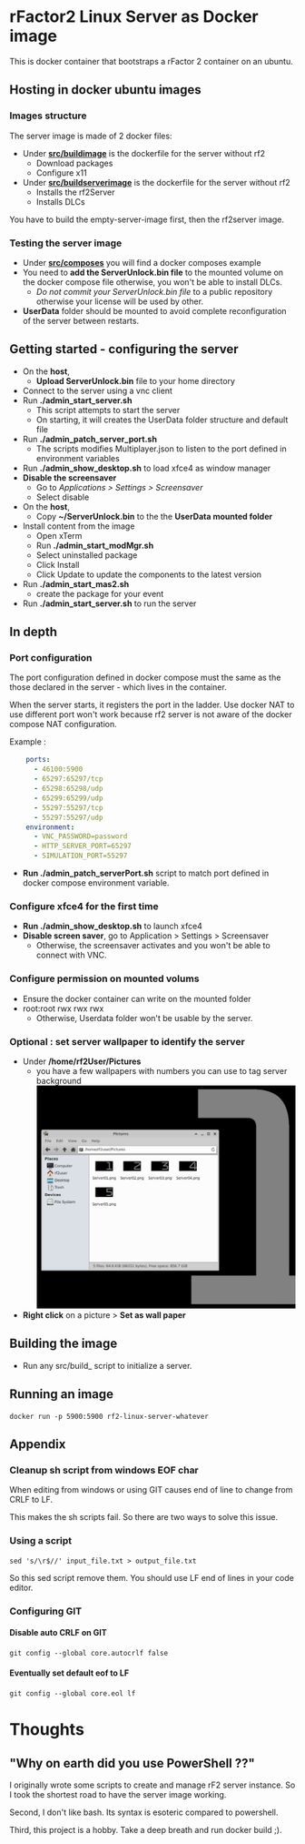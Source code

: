 # rFactor2 Linux Server as Docker image

This is docker container that bootstraps a rFactor 2 container on an ubuntu.

## Hosting in docker ubuntu images

### Images structure

The server image is made of 2 docker files:
- Under **[src/buildimage](./src/buildimage)** is the dockerfile for the server without rf2
  - Download packages
  - Configure x11
- Under **[src/buildserverimage](./src/buildserverimage)** is the dockerfile for the server without rf2
  - Installs the rf2Server
  - Installs DLCs

You have to build the empty-server-image first, then the rf2server image.

### Testing the server image

- Under **[src/composes](./src/composes)** you will find a docker composes example
- You need to **add the ServerUnlock.bin file** to the mounted volume on the docker compose file otherwise, you won't be able to install DLCs.
  - *Do not commit your ServerUnlock.bin file* to a public repository otherwise your license will be used by other.
- **UserData** folder should be mounted to avoid complete reconfiguration of the server between restarts.

## Getting started - configuring the server

- On the **host**, 
  - **Upload ServerUnlock.bin** file to your home directory
- Connect to the server using a vnc client
- Run **./admin_start_server.sh**
  - This script attempts to start the server
  - On starting, it will creates the UserData folder structure and default file
- Run **./admin_patch_server_port.sh**
  - The scripts modifies Multiplayer.json to listen to the port defined in environment variables
- Run **./admin_show_desktop.sh** to load xfce4 as window manager
- **Disable the screensaver**
  - Go to *Applications > Settings > Screensaver*
  - Select disable
- On the **host**,
  - Copy **~/ServerUnlock.bin** to the the **UserData mounted folder**
- Install content from the image
  - Open xTerm
  - Run **./admin_start_modMgr.sh**
  - Select uninstalled package
  - Click Install
  - Click Update to update the components to the latest version
- Run **./admin_start_mas2.sh** 
  - create the package for your event
- Run **./admin_start_server.sh** to run the server

## In depth

### Port configuration

The port configuration defined in docker compose must the same as the those declared in the server - which lives in the container. 

When the server starts, it registers the port in the ladder. Use docker NAT to use different port won't work because rf2 server is not aware of the docker compose NAT configuration.

Example :

```yml
    ports:
      - 46100:5900
      - 65297:65297/tcp
      - 65298:65298/udp
      - 65299:65299/udp
      - 55297:55297/tcp
      - 55297:55297/udp
    environment:
      - VNC_PASSWORD=password
      - HTTP_SERVER_PORT=65297
      - SIMULATION_PORT=55297
```

- **Run ./admin_patch_serverPort.sh** script to match port defined in docker compose environment variable.

### Configure xfce4 for the first time

- **Run ./admin_show_desktop.sh** to launch xfce4
- **Disable screen saver**, go to Application > Settings > Screensaver
  - Otherwise, the screensaver activates and you won't be able to connect with VNC.

### Configure permission on mounted volums

- Ensure the docker container can write on the mounted folder
- root:root rwx rwx rwx
  - Otherwise, Userdata folder won't be usable by the server.

### Optional : set server wallpaper to identify the server

- Under **/home/rf2User/Pictures** 
  - you have a few wallpapers with numbers you can use to tag server background
![Provided wallpaper](./docs/assets/screenshot_wallpapers.png)
- **Right click** on a picture > **Set as wall paper**

## Building the image

- Run any src/build_ script to initialize a server.

## Running an image

```Shell
docker run -p 5900:5900 rf2-linux-server-whatever
```

## Appendix

### Cleanup sh script from windows EOF char

When editing from windows or using GIT causes end of line to change from CRLF to LF. 

This makes the sh scripts fail. So there are two ways to solve this issue.

### Using a script

```Shell
sed 's/\r$//' input_file.txt > output_file.txt 
```

So this sed script remove them. You should use LF end of lines in your code editor.

### Configuring GIT

#### Disable auto CRLF on GIT

```Shell
git config --global core.autocrlf false
```

#### Eventually set default eof to LF

```Shell
git config --global core.eol lf
```

# Thoughts

## "Why on earth did you use PowerShell ??"

I originally wrote some scripts to create and manage rF2 server instance. So I took the shortest road to have the server image working.

Second, I don't like bash. Its syntax is esoteric compared to powershell.

Third, this project is a hobby. Take a deep breath and run docker build ;).
